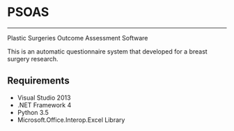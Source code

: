 # PSOAS

----------
Plastic Surgeries Outcome Assessment Software			

This is an automatic questionnaire system that developed for a breast surgery research.

## Requirements				
- Visual Studio 2013
- .NET Framework 4
- Python 3.5
- Microsoft.Office.Interop.Excel Library


